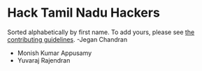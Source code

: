 Hack Tamil Nadu Hackers
====================================

Sorted alphabetically by first name. To add yours, please see [the contributing guidelines](CONTRIBUTING.md).
-Jegan Chandran
- Monish Kumar Appusamy
- Yuvaraj Rajendran
